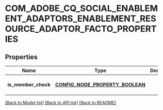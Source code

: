 # COM_ADOBE_CQ_SOCIAL_ENABLEMENT_ADAPTORS_ENABLEMENT_RESOURCE_ADAPTOR_FACTO_PROPERTIES

## Properties
Name | Type | Description | Notes
------------ | ------------- | ------------- | -------------
**is_member_check** | [**CONFIG_NODE_PROPERTY_BOOLEAN**](configNodePropertyBoolean.md) |  | [optional] [default to null]

[[Back to Model list]](../README.md#documentation-for-models) [[Back to API list]](../README.md#documentation-for-api-endpoints) [[Back to README]](../README.md)



